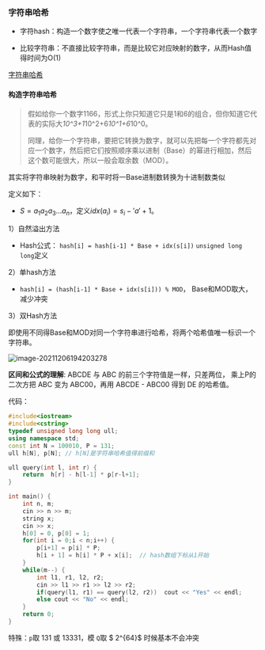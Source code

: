### 字符串哈希

- 字符hash：构造一个数字使之唯一代表一个字符串，一个字符串代表一个数字

- 比较字符串：不直接比较字符串，而是比较它对应映射的数字，从而Hash值得时间为O(1)

<a href = "https://blog.csdn.net/Mikchy/article/details/103995537">字符串哈希</a>

#### 构造字符串哈希

>假如给你一个数字1166，形式上你只知道它只是1和6的组合，但你知道它代表的实际大*10^3+1*10^2+6*10^1+6*10^0。
>
>同理，给你一个字符串，要把它转换为数字，就可以先把每一个字符都先对应一个数字，然后把它们按照顺序乘以进制（Base）的幂进行相加，然后这个数可能很大，所以一般会取余数（MOD）。
>

其实将字符串映射为数字，和平时将一Base进制数转换为十进制数类似

定义如下：

- $S=a_1a_2a_3...a_n$，定义$idx(a_i) = s_i - 'a' + 1$。

1）自然溢出方法

- Hash公式： `hash[i] = hash[i-1] * Base + idx(s[i])` `unsigned long long`定义 

2）单hash方法

- `hash[i] = (hash[i-1] * Base + idx(s[i])) % MOD`， Base和MOD取大，减少冲突

3）双Hash方法

即使用不同得Base和MOD对同一个字符串进行哈希，将两个哈希值唯一标识一个字符串。

![image-20211206194203278](https://cdn.jsdelivr.net/gh/moon-Light404/my-picGo@master/img/202112061942784.png)

**区间和公式的理解**: ABCDE 与 ABC 的前三个字符值是一样，只差两位，
乘上P的二次方把 ABC 变为 ABC00，再用 ABCDE - ABC00 得到 DE 的哈希值。

代码：

```c++
#include<iostream>
#include<cstring>
typedef unsigned long long ull;
using namespace std;
const int N = 100010, P = 131;
ull h[N], p[N]; // h[N]是字符串哈希值得前缀和

ull query(int l, int r) {
    return  h[r] - h[l-1] * p[r-l+1];     
}

int main() {
    int n, m;
    cin >> n >> m;
    string x;
    cin >> x;
    h[0] = 0, p[0] = 1;
    for(int i = 0;i < n;i++) {
        p[i+1] = p[i] * P; 
        h[i + 1] = h[i] * P + x[i];  // hash数组下标从1开始
    }
    while(m--) {
        int l1, r1, l2, r2;
        cin >> l1 >> r1 >> l2 >> r2;
        if(query(l1, r1) == query(l2, r2))  cout << "Yes" << endl;
        else cout << "No" << endl;
    }
    return 0;
}
```

特殊：`p`取 131 或 13331，模 `Q`取  $ 2^{64}$ 时候基本不会冲突
